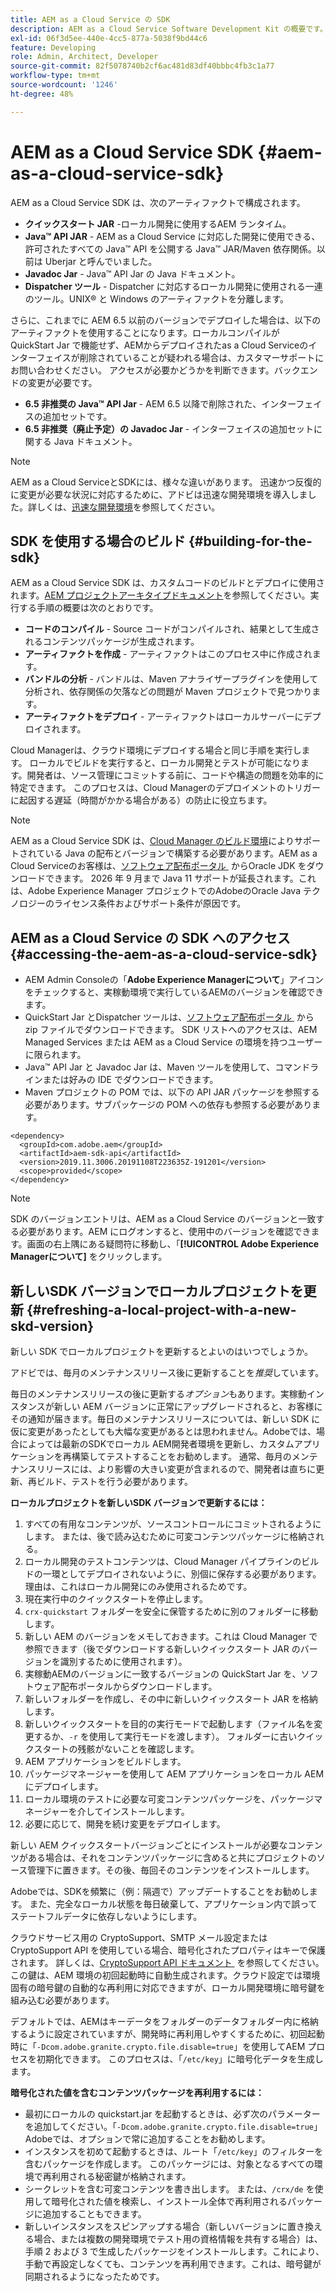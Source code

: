 ```yaml
---
title: AEM as a Cloud Service の SDK
description: AEM as a Cloud Service Software Development Kit の概要です。
exl-id: 06f3d5ee-440e-4cc5-877a-5038f9bd44c6
feature: Developing
role: Admin, Architect, Developer
source-git-commit: 82f5078740b2cf6ac481d83df40bbbc4fb3c1a77
workflow-type: tm+mt
source-wordcount: '1246'
ht-degree: 48%

---
```


# AEM as a Cloud Service SDK {#aem-as-a-cloud-service-sdk}

AEM as a Cloud Service SDK は、次のアーティファクトで構成されます。

* **クイックスタート JAR** -ローカル開発に使用するAEM ランタイム。
* **Java™ API JAR** - AEM as a Cloud Service に対応した開発に使用できる、許可されたすべての Java™ API を公開する Java™ JAR/Maven 依存関係。以前は Uberjar と呼んでいました。
* **Javadoc Jar** - Java™ API Jar の Java ドキュメント。
* **Dispatcher ツール** - Dispatcher に対応するローカル開発に使用される一連のツール。UNIX® と Windows のアーティファクトを分離します。

さらに、これまでに AEM 6.5 以前のバージョンでデプロイした場合は、以下のアーティファクトを使用することになります。ローカルコンパイルが QuickStart Jar で機能せず、AEMからデプロイされたas a Cloud Serviceのインターフェイスが削除されていることが疑われる場合は、カスタマーサポートにお問い合わせください。 アクセスが必要かどうかを判断できます。バックエンドの変更が必要です。

* **6.5 非推奨の Java™ API Jar** - AEM 6.5 以降で削除された、インターフェイスの追加セットです。
* **6.5 非推奨（廃止予定）の Javadoc Jar** - インターフェイスの追加セットに関する Java ドキュメント。

>[!NOTE]
> 
> AEM as a Cloud ServiceとSDKには、様々な違いがあります。 迅速かつ反復的に変更が必要な状況に対応するために、アドビは迅速な開発環境を導入しました。詳しくは、[迅速な開発環境](/help/implementing/developing/introduction/rapid-development-environments.md)を参照してください。

## SDK を使用する場合のビルド {#building-for-the-sdk}

AEM as a Cloud Service SDK は、カスタムコードのビルドとデプロイに使用されます。[AEM プロジェクトアーキタイプドキュメント](https://experienceleague.adobe.com/ja/docs/experience-manager-core-components/using/developing/archetype/using)を参照してください。実行する手順の概要は次のとおりです。

* **コードのコンパイル** - Source コードがコンパイルされ、結果として生成されるコンテンツパッケージが生成されます。
* **アーティファクトを作成** - アーティファクトはこのプロセス中に作成されます。
* **バンドルの分析** - バンドルは、Maven アナライザープラグインを使用して分析され、依存関係の欠落などの問題が Maven プロジェクトで見つかります。
* **アーティファクトをデプロイ** - アーティファクトはローカルサーバーにデプロイされます。

Cloud Managerは、クラウド環境にデプロイする場合と同じ手順を実行します。 ローカルでビルドを実行すると、ローカル開発とテストが可能になります。開発者は、ソース管理にコミットする前に、コードや構造の問題を効率的に特定できます。 このプロセスは、Cloud Managerのデプロイメントのトリガーに起因する遅延（時間がかかる場合がある）の防止に役立ちます。

>[!NOTE]
>
>AEM as a Cloud Service SDK は、[Cloud Manager のビルド環境](/help/implementing/cloud-manager/getting-access-to-aem-in-cloud/build-environment-details.md)によりサポートされている Java の配布とバージョンで構築する必要があります。AEM as a Cloud Serviceのお客様は、[&#x200B; ソフトウェア配布ポータル &#x200B;](https://experience.adobe.com/#/downloads/content/software-distribution/jp/aemcloud.html) からOracle JDK をダウンロードできます。 2026 年 9 月まで Java 11 サポートが延長されます。これは、Adobe Experience Manager プロジェクトでのAdobeのOracle Java テクノロジーのライセンス条件およびサポート条件が原因です。

## AEM as a Cloud Service の SDK へのアクセス {#accessing-the-aem-as-a-cloud-service-sdk}

* AEM Admin Consoleの「**Adobe Experience Managerについて**」アイコンをチェックすると、実稼動環境で実行しているAEMのバージョンを確認できます。
* QuickStart Jar とDispatcher ツールは、[&#x200B; ソフトウェア配布ポータル &#x200B;](https://experience.adobe.com/#/downloads/content/software-distribution/jp/aemcloud.html) から zip ファイルでダウンロードできます。 SDK リストへのアクセスは、AEM Managed Services または AEM as a Cloud Service の環境を持つユーザーに限られます。
* Java™ API Jar と Javadoc Jar は、Maven ツールを使用して、コマンドラインまたは好みの IDE でダウンロードできます。
* Maven プロジェクトの POM では、以下の API JAR パッケージを参照する必要があります。サブパッケージの POM への依存も参照する必要があります。

```
<dependency>
  <groupId>com.adobe.aem</groupId>
  <artifactId>aem-sdk-api</artifactId>
  <version>2019.11.3006.20191108T223635Z-191201</version>
  <scope>provided</scope>
</dependency>
```

>[!NOTE]
>
>SDK のバージョンエントリは、AEM as a Cloud Service のバージョンと一致する必要があります。AEM にログオンすると、使用中のバージョンを確認できます。画面の右上隅にある疑問符に移動し、「**[!UICONTROL Adobe Experience Managerについて]** をクリックします。


## 新しいSDK バージョンでローカルプロジェクトを更新 {#refreshing-a-local-project-with-a-new-skd-version}

新しい SDK でローカルプロジェクトを更新するとよいのはいつでしょうか。

アドビでは、毎月のメンテナンスリリース後に更新することを&#x200B;*推奨*&#x200B;しています。

毎日のメンテナンスリリースの後に更新する&#x200B;*オプション*&#x200B;もあります。実稼動インスタンスが新しい AEM バージョンに正常にアップグレードされると、お客様にその通知が届きます。毎日のメンテナンスリリースについては、新しい SDK に仮に変更があったとしても大幅な変更があるとは思われません。Adobeでは、場合によっては最新のSDKでローカル AEM開発者環境を更新し、カスタムアプリケーションを再構築してテストすることをお勧めします。 通常、毎月のメンテナンスリリースには、より影響の大きい変更が含まれるので、開発者は直ちに更新、再ビルド、テストを行う必要があります。

**ローカルプロジェクトを新しいSDK バージョンで更新するには：**

1. すべての有用なコンテンツが、ソースコントロールにコミットされるようにします。 または、後で読み込むために可変コンテンツパッケージに格納される。
1. ローカル開発のテストコンテンツは、Cloud Manager パイプラインのビルドの一環としてデプロイされないように、別個に保存する必要があります。理由は、これはローカル開発にのみ使用されるためです。
1. 現在実行中のクイックスタートを停止します。
1. `crx-quickstart` フォルダーを安全に保管するために別のフォルダーに移動します。
1. 新しい AEM のバージョンをメモしておきます。これは Cloud Manager で参照できます（後でダウンロードする新しいクイックスタート JAR のバージョンを識別するために使用されます）。
1. 実稼動AEMのバージョンに一致するバージョンの QuickStart Jar を、ソフトウェア配布ポータルからダウンロードします。
1. 新しいフォルダーを作成し、その中に新しいクイックスタート JAR を格納します。
1. 新しいクイックスタートを目的の実行モードで起動します（ファイル名を変更するか、`-r` を使用して実行モードを渡します）。
フォルダーに古いクイックスタートの残骸がないことを確認します。
1. AEM アプリケーションをビルドします。
1. パッケージマネージャーを使用して AEM アプリケーションをローカル AEM にデプロイします。
1. ローカル環境のテストに必要な可変コンテンツパッケージを、パッケージマネージャーを介してインストールします。
1. 必要に応じて、開発を続け変更をデプロイします。

新しい AEM クイックスタートバージョンごとにインストールが必要なコンテンツがある場合は、それをコンテンツパッケージに含めると共にプロジェクトのソース管理下に置きます。その後、毎回そのコンテンツをインストールします。

Adobeでは、SDKを頻繁に（例：隔週で）アップデートすることをお勧めします。 また、完全なローカル状態を毎日破棄して、アプリケーション内で誤ってステートフルデータに依存しないようにします。

クラウドサービス用の CryptoSupport、SMTP メール設定または CryptoSupport API を使用している場合、暗号化されたプロパティはキーで保護されます。 詳しくは、[CryptoSupport API ドキュメント &#x200B;](https://developer.adobe.com/experience-manager/reference-materials/cloud-service/javadoc/com/adobe/granite/crypto/CryptoSupport.html) を参照してください。 この鍵は、AEM 環境の初回起動時に自動生成されます。クラウド設定では環境固有の暗号鍵の自動的な再利用に対応できますが、ローカル開発環境に暗号鍵を組み込む必要があります。

デフォルトでは、AEMはキーデータをフォルダーのデータフォルダー内に格納するように設定されていますが、開発時に再利用しやすくするために、初回起動時に「`-Dcom.adobe.granite.crypto.file.disable=true`」を使用してAEM プロセスを初期化できます。 このプロセスは、「`/etc/key`」に暗号化データを生成します。

**暗号化された値を含むコンテンツパッケージを再利用するには：**

* 最初にローカルの quickstart.jar を起動するときは、必ず次のパラメーターを追加してください。「`-Dcom.adobe.granite.crypto.file.disable=true`」 Adobeでは、オプションで常に追加することをお勧めします。
* インスタンスを初めて起動するときは、ルート「`/etc/key`」のフィルターを含むパッケージを作成します。 このパッケージには、対象となるすべての環境で再利用される秘密鍵が格納されます。
* シークレットを含む可変コンテンツを書き出します。 または、`/crx/de` を使用して暗号化された値を検索し、インストール全体で再利用されるパッケージに追加することもできます。
* 新しいインスタンスをスピンアップする場合（新しいバージョンに置き換える場合、または複数の開発環境でテスト用の資格情報を共有する場合）は、手順 2 および 3 で生成したパッケージをインストールします。これにより、手動で再設定しなくても、コンテンツを再利用できます。これは、暗号鍵が同期されるようになったためです。

